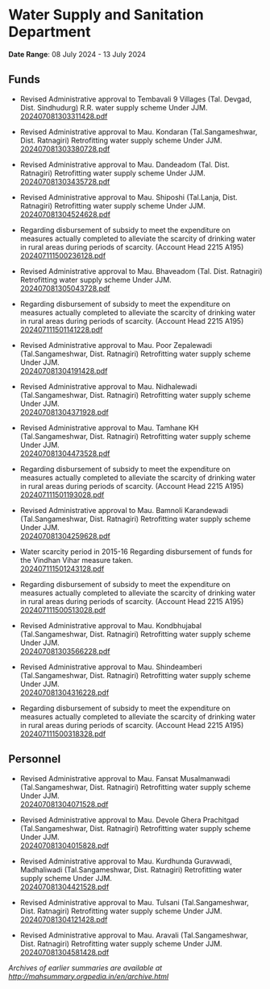 # Water Supply and Sanitation Department

**Date Range**: 08 July 2024 - 13 July 2024


## Funds
- Revised Administrative approval to Tembavali  9 Villages (Tal. Devgad, Dist. Sindhudurg) R.R. water supply scheme Under JJM.\
  [202407081303311428.pdf](https://gr.maharashtra.gov.in/Site/Upload/Government%20Resolutions/English/202407081303311428.pdf)

- Revised Administrative approval to Mau. Kondaran (Tal.Sangameshwar, Dist. Ratnagiri) Retrofitting water supply scheme Under JJM.\
  [202407081303380728.pdf](https://gr.maharashtra.gov.in/Site/Upload/Government%20Resolutions/English/202407081303380728.pdf)

- Revised Administrative approval to Mau. Dandeadom (Tal. Dist. Ratnagiri) Retrofitting water supply scheme Under JJM.\
  [202407081303435728.pdf](https://gr.maharashtra.gov.in/Site/Upload/Government%20Resolutions/English/202407081303435728.pdf)

- Revised Administrative approval to Mau. Shiposhi (Tal.Lanja, Dist. Ratnagiri) Retrofitting water supply scheme Under JJM.\
  [202407081304524628.pdf](https://gr.maharashtra.gov.in/Site/Upload/Government%20Resolutions/English/202407081304524628.pdf)

- Regarding disbursement of subsidy to meet the expenditure on measures actually completed to alleviate the scarcity of drinking water in rural areas during periods of scarcity.        (Account Head 2215 A195)\
  [202407111500236128.pdf](https://gr.maharashtra.gov.in/Site/Upload/Government%20Resolutions/English/202407111500236128.pdf)

- Revised Administrative approval to Mau. Bhaveadom (Tal. Dist. Ratnagiri) Retrofitting water supply scheme Under JJM.\
  [202407081305043728.pdf](https://gr.maharashtra.gov.in/Site/Upload/Government%20Resolutions/English/202407081305043728.pdf)

- Regarding disbursement of subsidy to meet the expenditure on measures actually completed to alleviate the scarcity of drinking water in rural areas during periods of scarcity.         (Account Head 2215 A195)\
  [202407111501141228.pdf](https://gr.maharashtra.gov.in/Site/Upload/Government%20Resolutions/English/202407111501141228.pdf)

- Revised Administrative approval to Mau. Poor Zepalewadi (Tal.Sangameshwar, Dist. Ratnagiri) Retrofitting water supply scheme Under JJM.\
  [202407081304191428.pdf](https://gr.maharashtra.gov.in/Site/Upload/Government%20Resolutions/English/202407081304191428.pdf)

- Revised Administrative approval to Mau. Nidhalewadi (Tal.Sangameshwar, Dist. Ratnagiri) Retrofitting water supply scheme Under JJM.\
  [202407081304371928.pdf](https://gr.maharashtra.gov.in/Site/Upload/Government%20Resolutions/English/202407081304371928.pdf)

- Revised Administrative approval to Mau. Tamhane KH (Tal.Sangameshwar, Dist. Ratnagiri) Retrofitting water supply scheme Under JJM.\
  [202407081304473528.pdf](https://gr.maharashtra.gov.in/Site/Upload/Government%20Resolutions/English/202407081304473528.pdf)

- Regarding disbursement of subsidy to meet the expenditure on measures actually completed to alleviate the scarcity of drinking water in rural areas during periods of scarcity.         (Account Head 2215 A195)\
  [202407111501193028.pdf](https://gr.maharashtra.gov.in/Site/Upload/Government%20Resolutions/English/202407111501193028.pdf)

- Revised Administrative approval to Mau. Bamnoli Karandewadi (Tal.Sangameshwar, Dist. Ratnagiri) Retrofitting water supply scheme Under JJM.\
  [202407081304259628.pdf](https://gr.maharashtra.gov.in/Site/Upload/Government%20Resolutions/English/202407081304259628.pdf)

- Water scarcity period in 2015-16                 Regarding disbursement of funds for the Vindhan Vihar measure taken.\
  [202407111501243128.pdf](https://gr.maharashtra.gov.in/Site/Upload/Government%20Resolutions/English/202407111501243128.pdf)

- Regarding disbursement of subsidy to meet the expenditure on measures actually completed to alleviate the scarcity of drinking water in rural areas during periods of scarcity.        (Account Head 2215 A195)\
  [202407111500513028.pdf](https://gr.maharashtra.gov.in/Site/Upload/Government%20Resolutions/English/202407111500513028.pdf)

- Revised Administrative approval to Mau. Kondbhujabal (Tal.Sangameshwar, Dist. Ratnagiri) Retrofitting water supply scheme Under JJM.\
  [202407081303566228.pdf](https://gr.maharashtra.gov.in/Site/Upload/Government%20Resolutions/English/202407081303566228.pdf)

- Revised Administrative approval to Mau. Shindeamberi (Tal.Sangameshwar, Dist. Ratnagiri) Retrofitting water supply scheme Under JJM.\
  [202407081304316228.pdf](https://gr.maharashtra.gov.in/Site/Upload/Government%20Resolutions/English/202407081304316228.pdf)

- Regarding disbursement of subsidy to meet the expenditure on measures actually completed to alleviate the scarcity of drinking water in rural areas during periods of scarcity.         (Account Head 2215 A195)\
  [202407111500318328.pdf](https://gr.maharashtra.gov.in/Site/Upload/Government%20Resolutions/English/202407111500318328.pdf)

## Personnel
- Revised Administrative approval to Mau. Fansat Musalmanwadi (Tal.Sangameshwar, Dist. Ratnagiri) Retrofitting water supply scheme Under JJM.\
  [202407081304071528.pdf](https://gr.maharashtra.gov.in/Site/Upload/Government%20Resolutions/English/202407081304071528.pdf)

- Revised Administrative approval to Mau. Devole Ghera Prachitgad (Tal.Sangameshwar, Dist. Ratnagiri) Retrofitting water supply scheme Under JJM.\
  [202407081304015828.pdf](https://gr.maharashtra.gov.in/Site/Upload/Government%20Resolutions/English/202407081304015828.pdf)

- Revised Administrative approval to Mau. Kurdhunda Guravwadi, Madhaliwadi (Tal.Sangameshwar, Dist. Ratnagiri) Retrofitting water supply scheme Under JJM.\
  [202407081304421528.pdf](https://gr.maharashtra.gov.in/Site/Upload/Government%20Resolutions/English/202407081304421528.pdf)

- Revised Administrative approval to Mau. Tulsani (Tal.Sangameshwar, Dist. Ratnagiri) Retrofitting water supply scheme Under JJM.\
  [202407081304121428.pdf](https://gr.maharashtra.gov.in/Site/Upload/Government%20Resolutions/English/202407081304121428.pdf)

- Revised Administrative approval to Mau. Aravali (Tal.Sangameshwar, Dist. Ratnagiri) Retrofitting water supply scheme Under JJM.\
  [202407081304581428.pdf](https://gr.maharashtra.gov.in/Site/Upload/Government%20Resolutions/English/202407081304581428.pdf)


*Archives of earlier summaries are available at http://mahsummary.orgpedia.in/en/archive.html*